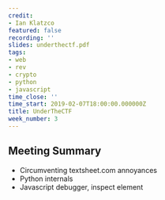```yaml
---
credit:
- Ian Klatzco
featured: false
recording: ''
slides: underthectf.pdf
tags:
- web
- rev
- crypto
- python
- javascript
time_close: ''
time_start: 2019-02-07T18:00:00.000000Z
title: UnderTheCTF
week_number: 3
---
```

## Meeting Summary
- Circumventing textsheet.com annoyances
- Python internals
- Javascript debugger, inspect element